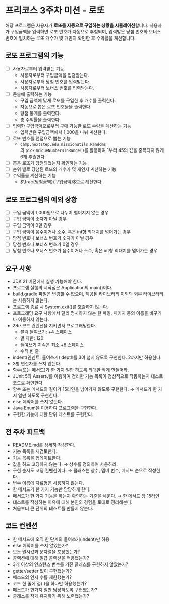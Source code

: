 # 프리코스 3주차 미션 - 로또

해당 프로그램은 사용자가 **로또를 자동으로 구입하는 상황을 시뮬레이션**합니다. 사용자가 구입금액을 입력하면 로또 번호가 자동으로 추첨되며, 입력받은 당첨 번호와 보너스 번호에 일치하는 로또 개수가 몇 개인지 확인한 후 수익률을 계산합니다.

## 로또 프로그램의 기능

- [ ]  사용자로부터 입력받는 기능
    - 사용자로부터 구입금액을 입렫받는다.
    - 사용자로부터 당첨 번호를 입력받는다.
    - 사용자로부터 보너스 번호를 입력받는다.
- [ ]  콘솔에 출력하는 기능
    - 구입 금액에 맞게 로또를 구입한 후 개수를 출력한다.
    - 자동으로 뽑은 로또 번호들을 출력한다.
    - 당첨 통계를 출력한다.
    - 총 수익률을 출력한다.
- [ ]  입력한 구입금액으로부터 구매 가능한 로또 수량을 계산하는 기능
    - 입력받은 구입금액에서 1,000을 나눠 계산한다.
- [ ]  로또 번호를 랜덤으로 뽑는 기능
    - `camp.nextstep.edu.missionutils.Randoms`의 `pickUniqueNumbersInRange()`를 활용하여 1부터 45의 값을 중복되지 않게 6개 추출한다.
- [ ]  뽑은 로또가 당첨되었는지 확인하는 기능
- [ ]  순위 별로 당첨된 로또의 개수가 몇 개인지 계산하는 기능
- [ ]  수익률을 계산하는 기능
    - $\frac{당첨금액}{구입금액}$으로 계산한다.

## 로또 프로그램의 예외 상황

- [ ]  구입 금액이 1,000원으로 나누어 떨어지지 않는 경우
- [ ]  구입 금액이 숫자가 아닐 경우
- [ ]  구입 금액이 0일 경우
- [ ]  구입 금액이 음수이거나 소수, 혹은 int형 최대치를 넘어가는 경우
- [ ]  당첨 번호나 보너스 번호가 숫자가 아닐 경우
- [ ]  당첨 번호나 보너스 번호가 0일 경우
- [ ]  당첨 번호나 보너스 번호가 음수이거나 소수, 혹은 int형 최대치를 넘어가는 경우

## 요구 사항

- JDK 21 버전에서 실행 가능해야 한다.
- 프로그램 실행의 시작점은 Application의 main()이다.
- build.gradle 파일은 변경할 수 없으며, 제공된 라이브러리 이외의 외부 라이브러리는 사용하지 않는다.
- 프로그램 종료 시 System.exit()를 호출하지 않는다.
- 프로그래밍 요구 사항에서 달리 명시하지 않는 한 파일, 패키지 등의 이름을 바꾸거나 이동하지 않는다.
- 자바 코드 컨벤션을 지키면서 프로그래밍한다.
    - 블럭 들여쓰기: +4 스페이스
    - 열 제한: 120
    - 들여쓰기 지속은 최소 +8 스페이스
    - 수직 빈 줄
- indent(인덴트, 들여쓰기) depth를 3이 넘지 않도록 구현한다. 2까지만 허용한다.
- 3항 연산자를 쓰지 않는다.
- 함수(또는 메서드)가 한 가지 일만 하도록 최대한 작게 만들어라.
- JUnit 5와 AssertJ를 이용하여 정리한 기능 목록이 정상적으로 작동하는지 테스트 코드로 확인한다.
- 함수 또는 메서드의 길이가 15라인을 넘어가지 않도록 구현한다. → 메서드가 한 가지 일만 하도록 구현한다.
- else 예약어를 쓰지 않는다.
- Java Enum을 이용하여 프로그램을 구현한다.
- 구현한 기능에 대한 단위 테스트를 구현한다.

## 전 주차 피드백

- README.md를 상세히 작성한다.
- 기능 목록을 재검토한다.
- 기능 목록을 업데이트한다.
- 값을 하드 코딩하지 않는다. → 상수를 정의하여 사용하라.
- 구현 순서도 코딩 컨벤션이다. → 클래스는 상수, 멤버 변수, 메서드 순으로 작성한다.
- 변수 이름에 자료형은 사용하지 않는다.
- 한 메서드가 한 가지 기능만 담당하게 한다.
- 메서드가 한 가지 기능을 하는지 확인하는 기준을 세운다. → 한 메서드 당 15라인
- 테스트를 작성하는 이유에 대해 본인의 경험을 토대로 정리해본다.
- 처음부터 큰 단위의 테스트를 만들지 않는다.

## 코드 컨벤션

- 한 메서드에 오직 한 단계의 들여쓰기(indent)만 허용
- else 예약어를 쓰지 않았는가?
- 모든 원시값과 문자열을 포장했는가?
- 콜렉션에 대해 일급 콜렉션을 적용했는가?
- 3개 이상의 인스턴스 변수를 가진 클래스를 구현하지 않았는가?
- getter/setter 없이 구현했는가?
- 메소드의 인자 수를 제한했는가?
- 코드 한 줄에 점(.)을 하나만 허용했는가?
- 메소드가 한가지 일만 담당하도록 구현했는가?
- 클래스를 작게 유지하기 위해 노력했는가?